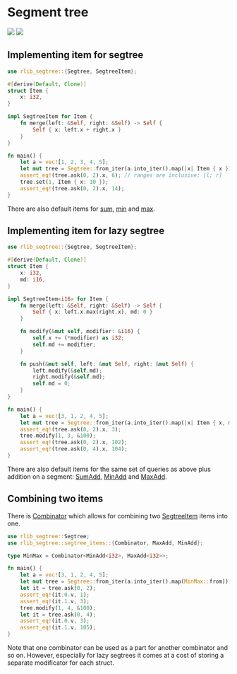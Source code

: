 # Segment tree

[![](https://github.com/maksim1744/rlib/actions/workflows/ci.yml/badge.svg)](https://github.com/maksim1744/rlib/tree/main/rlib/segtree/tests) [![](https://img.shields.io/badge/Docs-github--pages-blue)](https://maksim1744.github.io/rlib/rlib_segtree/index.html)

## Implementing item for segtree

```rust
use rlib_segtree::{Segtree, SegtreeItem};

#[derive(Default, Clone)]
struct Item {
    x: i32,
}

impl SegtreeItem for Item {
    fn merge(left: &Self, right: &Self) -> Self {
        Self { x: left.x + right.x }
    }
}

fn main() {
    let a = vec![1, 2, 3, 4, 5];
    let mut tree = Segtree::from_iter(a.into_iter().map(|x| Item { x }));
    assert_eq!(tree.ask(0, 2).x, 6); // ranges are inclusive: [l; r]
    tree.set(1, Item { x: 10 });
    assert_eq!(tree.ask(0, 2).x, 14);
}
```

There are also default items for [sum](https://maksim1744.github.io/rlib/rlib_segtree/segtree_items/struct.Sum.html), [min](https://maksim1744.github.io/rlib/rlib_segtree/segtree_items/struct.Min.html) and [max](https://maksim1744.github.io/rlib/rlib_segtree/segtree_items/struct.Max.html).

## Implementing item for lazy segtree

```rust
use rlib_segtree::{Segtree, SegtreeItem};

#[derive(Default, Clone)]
struct Item {
    x: i32,
    md: i16,
}

impl SegtreeItem<i16> for Item {
    fn merge(left: &Self, right: &Self) -> Self {
        Self { x: left.x.max(right.x), md: 0 }
    }

    fn modify(&mut self, modifier: &i16) {
        self.x += (*modifier) as i32;
        self.md += modifier;
    }

    fn push(&mut self, left: &mut Self, right: &mut Self) {
        left.modify(&self.md);
        right.modify(&self.md);
        self.md = 0;
    }
}

fn main() {
    let a = vec![3, 1, 2, 4, 5];
    let mut tree = Segtree::from_iter(a.into_iter().map(|x| Item { x, md: 0 }));
    assert_eq!(tree.ask(0, 2).x, 3);
    tree.modify(1, 3, &100);
    assert_eq!(tree.ask(0, 2).x, 102);
    assert_eq!(tree.ask(0, 4).x, 104);
}
```

There are also default items for the same set of queries as above plus addition on a segment: [SumAdd](https://maksim1744.github.io/rlib/rlib_segtree/segtree_items/struct.SumAdd.html), [MinAdd](https://maksim1744.github.io/rlib/rlib_segtree/segtree_items/struct.MinAdd.html) and [MaxAdd](https://maksim1744.github.io/rlib/rlib_segtree/segtree_items/struct.MaxAdd.html).

## Combining two items

There is [Combinator](https://maksim1744.github.io/rlib/rlib_segtree/segtree_items/struct.Combinator.html) which allows for combining two [SegtreeItem](https://maksim1744.github.io/rlib/rlib_segtree/segtree/trait.SegtreeItem.html) items into one.

```rust
use rlib_segtree::Segtree;
use rlib_segtree::segtree_items::{Combinator, MaxAdd, MinAdd};

type MinMax = Combinator<MinAdd<i32>, MaxAdd<i32>>;

fn main() {
    let a = vec![3, 1, 2, 4, 5];
    let mut tree = Segtree::from_iter(a.into_iter().map(MinMax::from)); // note that `from` is inherited from `MinAdd` and `MaxAdd`
    let it = tree.ask(0, 2);
    assert_eq!(it.0.v, 1);
    assert_eq!(it.1.v, 3);
    tree.modify(1, 4, &100);
    let it = tree.ask(0, 4);
    assert_eq!(it.0.v, 3);
    assert_eq!(it.1.v, 105);
}
```

Note that one combinator can be used as a part for another combinator and so on. However, especially for lazy segtrees it comes at a cost of storing a separate modificator for each struct.
